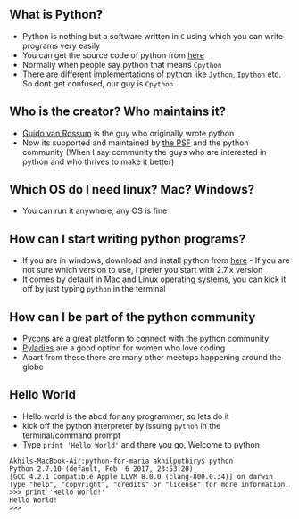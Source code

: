 ## What is Python? ##
* Python is nothing but a software written in `C` using which you can write programs very easily
* You can get the source code of python from [here](https://github.com/python/cpython)
* Normally when people say python that means `Cpython`
* There are different implementations of python like `Jython`, `Ipython` etc. So dont get confused, our guy is `Cpython`

## Who is the creator? Who maintains it? ##
* [Guido van Rossum](https://github.com/gvanrossum) is the guy who originally wrote python
* Now its supported and maintained by [the PSF](https://www.python.org/psf/) and the python community (When I say community the guys who are interested in python and who thrives to make it better)

## Which OS do I need linux? Mac? Windows? ##
* You can run it anywhere, any OS is fine

## How can I start writing python programs? ##
* If you are in windows, download and install python from [here](https://www.python.org/downloads/) - If you are not sure which version to use, I prefer you start with 2.7.x version
* It comes by default in Mac and Linux operating systems, you can kick it off by just typing `python` in the terminal

## How can I be part of the python community ##
* [Pycons](https://www.pycon.org/) are a great platform to connect with the python community
* [Pyladies](http://www.pyladies.com/) are a good option for women who love coding
* Apart from these there are many other meetups happening around the globe

## Hello World ##
* Hello world is the abcd for any programmer, so lets do it
* kick off the python interpreter by issuing `python` in the terminal/command prompt
* Type `print 'Hello World'` and there you go, Welcome to python

```
Akhils-MacBook-Air:python-for-maria akhilputhiry$ python
Python 2.7.10 (default, Feb  6 2017, 23:53:20) 
[GCC 4.2.1 Compatible Apple LLVM 8.0.0 (clang-800.0.34)] on darwin
Type "help", "copyright", "credits" or "license" for more information.
>>> print 'Hello World!'
Hello World!
>>>
```
